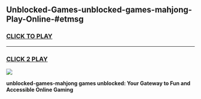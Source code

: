 
## Unblocked-Games-unblocked-games-mahjong-Play-Online-#etmsg
<h3>
<a href="https://premium.freeplayer.one?title=unblocked-games-mahjong&ref=27F">CLICK TO PLAY</a></h3>
<hr>

<h3>
<a href="https://premium.freeplayer.one?title=unblocked-games-mahjong&ref=27F">CLICK 2 PLAY</a>
  
</h3>

<a href="https://premium.freeplayer.one?title=unblocked-games-mahjong&ref=27F"><img src="https://clearcache.store/games.png"></a>


**unblocked-games-mahjong games unblocked: Your Gateway to Fun and Accessible Online Gaming**
